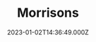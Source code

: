 ---
date: 2023-01-02T14:36:49.000Z
title: Morrisons
latitude: 52.04938134912715
longitude: 0.9546547409704537
category: checkin
---